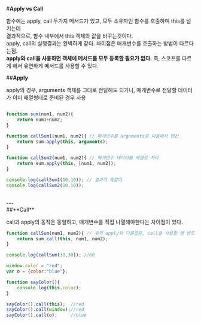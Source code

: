 #**Apply vs Call**

함수에는 apply, call 두가지 메서드가 있고, 모두 소유자인 함수를 호출하며 this를 넘기는데<br>
결과적으로, 함수 내부에서 this 객체의 값을 바꾸는것이다.<br>
apply, call의 실행결과는 완벽하게 같다. 차이점은 매개변수를 호출하는 방법이 다르다는점.<br>
<b>apply와 call을 사용하면 객체에 메서드를 모두 등록할 필요가 없다.</b> 즉, 스코프를 다르게 해서 유연하게 메서드를 사용할 수 있다.<br>

##**Apply**

apply의 경우, arguments 객체를 그대로 전달해도 되거나, 매개변수로 전달할 데이터가 이미 배열형태로 준비된 경우 사용<br>

```javascript

function sum(num1, num2){
    return num1+num2;
}

function callSum1(num1, num2){ // 매개변수를 arguments로 이용해서 연산
    return sum.apply(this, arguments);
}

function callSum2(num1, num2){ // 매개변수 데이터를 배열로 처리
    return sum.apply(this, [num1, num2]);
}

console.log(callSum1(10,10)); // 결과가 똑같다.
console.log(callSum2(10,10));

```
<br>
---
<br>
##**Call**

call과 apply의 동작은 동일하고, 매개변수를 직접 나열해야한다는 차이점이 있다.<br>

```javascript
function callSum(num1, num2){ // 위의 apply와 다른점은, call을 사용할 땐 반드시 매개변수를 각각 나열해야한다.
    return sum.call(this, num1, num2);
}

console.log(callSum(30,30)); //60

window.color = "red";
var o = {color:"blue"};

function sayColor(){
    console.log(this.color);
}

sayColor().call(this);  //red
sayColor().call(window);//red
sayColor().call(o);     //blue
```
